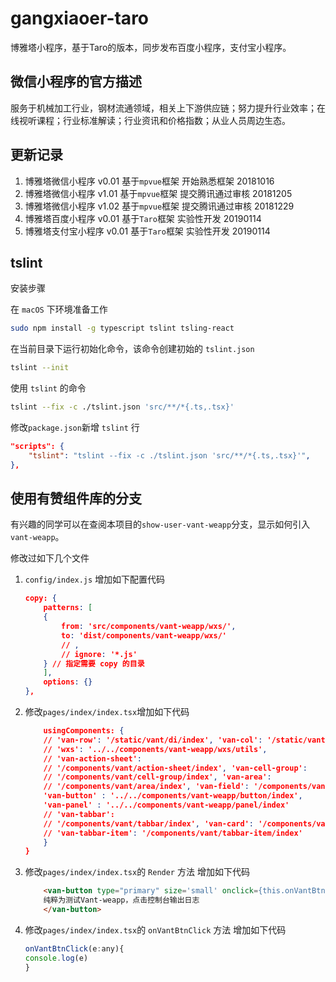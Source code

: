 # gangxiaoer-taro

博雅塔小程序，基于Taro的版本，同步发布百度小程序，支付宝小程序。

## 微信小程序的官方描述

服务于机械加工行业，钢材流通领域，相关上下游供应链；努力提升行业效率；在线视听课程；行业标准解读；行业资讯和价格指数；从业人员周边生态。

## 更新记录

1. 博雅塔微信小程序 v0.01 基于`mpvue`框架 开始熟悉框架 20181016
2. 博雅塔微信小程序 v1.01 基于`mpvue`框架 提交腾讯通过审核 20181205
3. 博雅塔微信小程序 v1.02 基于`mpvue`框架 提交腾讯通过审核 20181229
4. 博雅塔百度小程序 v0.01 基于`Taro`框架 实验性开发 20190114
5. 博雅塔支付宝小程序 v0.01 基于`Taro`框架 实验性开发 20190114

## tslint

安装步骤

在 `macOS` 下环境准备工作

```bash
sudo npm install -g typescript tslint tsling-react
```

在当前目录下运行初始化命令，该命令创建初始的 `tslint.json`

```bash
tslint --init
```

使用 `tslint` 的命令

```bash
tslint --fix -c ./tslint.json 'src/**/*{.ts,.tsx}'
```

修改`package.json`新增 `tslint` 行

```json
"scripts": {
    "tslint": "tslint --fix -c ./tslint.json 'src/**/*{.ts,.tsx}'",
},
```

## 使用有赞组件库的分支

有兴趣的同学可以在查阅本项目的`show-user-vant-weapp`分支，显示如何引入`vant-weapp`。

修改过如下几个文件

1. `config/index.js` 增加如下配置代码

    ```json
    copy: {
        patterns: [
        {
            from: 'src/components/vant-weapp/wxs/',
            to: 'dist/components/vant-weapp/wxs/'
            // ,
            // ignore: '*.js'
        } // 指定需要 copy 的目录
        ],
        options: {}
    },

    ```
2. 修改`pages/index/index.tsx`增加如下代码

    ```json
        usingComponents: {
        // 'van-row': '/static/vant/di/index', 'van-col': '/static/vant/dist/col/index',
        // 'wxs': '../../components/vant-weapp/wxs/utils', 
        // 'van-action-sheet':
        // '/components/vant/action-sheet/index', 'van-cell-group':
        // '/components/vant/cell-group/index', 'van-area':
        // '/components/vant/area/index', 'van-field': '/components/vant/field/index',
        'van-button' : '../../components/vant-weapp/button/index',
        'van-panel' : '../../components/vant-weapp/panel/index'
        // 'van-tabbar':
        // '/components/vant/tabbar/index', 'van-card': '/components/vant/card/index',
        // 'van-tabbar-item': '/components/vant/tabbar-item/index'
        }
    }
    ```
3. 修改`pages/index/index.tsx`的 `Render` 方法 增加如下代码
    ```html
        <van-button type="primary" size='small' onclick={this.onVantBtnClick.bind(this)}>
        纯粹为测试Vant-weapp，点击控制台输出日志
        </van-button>
    ```
4. 修改`pages/index/index.tsx`的 `onVantBtnClick` 方法 增加如下代码  
    ```javascript
    onVantBtnClick(e:any){
    console.log(e)
    }
    ```  